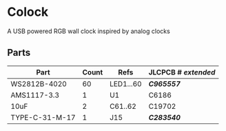 # Colock
A USB powered RGB wall clock inspired by analog clocks

## Parts

| Part | Count | Refs | JLCPCB # ***extended*** |
| --- | --- | --- | --- |
| WS2812B-4020 | 60 | LED1...60 | ***C965557*** |
| AMS1117-3.3 | 1 | U1 | C6186 |
| 10uF | 2 | C61..62 | C19702 |
| TYPE-C-31-M-17 | 1 | J15 | ***C283540*** |
